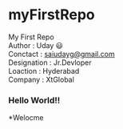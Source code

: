 # myFirstRepo
My First Repo
<br>
Author : Uday :smiley:
<br>
Conctact : saiudayg@gmail.com
<br>
Designation : Jr.Devloper
<br>
Loaction : Hyderabad
<br>
Company : XtGlobal
<br>
### Hello World!!
*Welocme
